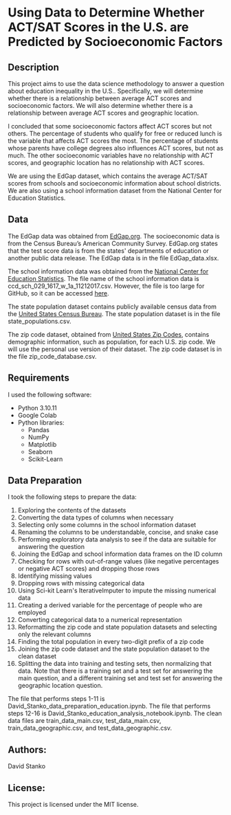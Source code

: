 # Using Data to Determine Whether ACT/SAT Scores in the U.S. are Predicted by Socioeconomic Factors

## Description
This project aims to use the data science methodology to answer a question about education inequality in the U.S.. Specifically, we will determine whether there is a relationship between average ACT scores and socioeconomic factors. We will also determine whether there is a relationship between average ACT scores and geographic location. 

I concluded that some socioeconomic factors affect ACT scores but not others. The percentage of students who qualify for free or reduced lunch is the variable that affects ACT scores the most. The percentage of students whose parents have college degrees also influences ACT scores, but not as much. The other socioeconomic variables have no relationship with ACT scores, and geographic location has no relationship with ACT scores.

We are using the EdGap dataset, which contains the average ACT/SAT scores from schools and socioeconomic information about school districts. We are also using a school information dataset from the National Center for Education Statistics. 

## Data
The EdGap data was obtained from [EdGap.org](https://www.edgap.org/#4/37.68/-95.98). The socioeconomic data is from the Census Bureau’s American Community Survey. EdGap.org states that the test score data is from the states' departments of education or another public data release. The EdGap data is in the file EdGap_data.xlsx. 

The school information data was obtained from the [National Center for Education Statistics](https://nces.ed.gov/ccd/pubschuniv.asp). The file name of the school information data is ccd_sch_029_1617_w_1a_11212017.csv. However, the file is too large for GitHub, so it can be accessed [here](https://drive.usercontent.google.com/u/0/uc?id=1HvW2w-o2XZzCm4KTvnb1Bb3BvoAa14BP&export=download).

The state population dataset contains publicly available census data from the [United States Census Bureau](https://www.census.gov/). The state population dataset is in the file state_populations.csv. 

The zip code dataset, obtained from [United States Zip Codes](https://www.unitedstateszipcodes.org/), contains demographic information, such as population, for each U.S. zip code. We will use the personal use version of their dataset. The zip code dataset is in the file zip_code_database.csv.

## Requirements
I used the following software:

- Python 3.10.11
- Google Colab
- Python libraries:
  - Pandas
  - NumPy
  - Matplotlib
  - Seaborn
  - Scikit-Learn

## Data Preparation
I took the following steps to prepare the data:
1. Exploring the contents of the datasets
2. Converting the data types of columns when necessary
3. Selecting only some columns in the school information dataset
4. Renaming the columns to be understandable, concise, and snake case
5. Performing exploratory data analysis to see if the data are suitable for answering the question
6. Joining the EdGap and school information data frames on the ID column
7. Checking for rows with out-of-range values (like negative percentages or negative ACT scores) and dropping those rows
8. Identifying missing values
9. Dropping rows with missing categorical data
10. Using Sci-kit Learn's IterativeImputer to impute the missing numerical data
11. Creating a derived variable for the percentage of people who are employed
12. Converting categorical data to a numerical representation
13. Reformatting the zip code and state population datasets and selecting only the relevant columns
14. Finding the total population in every two-digit prefix of a zip code
15. Joining the zip code dataset and the state population dataset to the clean dataset
16. Splitting the data into training and testing sets, then normalizing that data. Note that there is a training set and a test set for answering the main question, and a different training set and test set for answering the geographic location question.

The file that performs steps 1-11 is David_Stanko_data_preparation_education.ipynb. The file that performs steps 12-16 is David_Stanko_education_analysis_notebook.ipynb. The clean data files are train_data_main.csv, test_data_main.csv, train_data_geographic.csv, and test_data_geographic.csv.

## Authors:
David Stanko

## License:
This project is licensed under the MIT license.


